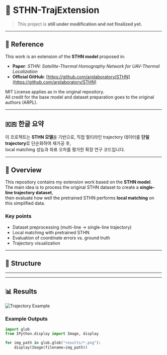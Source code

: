 # 🚧 STHN-TrajExtension
> This project is **still under modification and not finalized yet.**

---

## 📖 Reference
This work is an extension of the **STHN model** proposed in:  
- **Paper**: *STHN: Satellite-Thermal Homography Network for UAV-Thermal Localization*  
- **Official GitHub**: [https://github.com/arplaboratory/STHN](https://github.com/arplaboratory/STHN)  

MIT License applies as in the original repository.  
All credit for the base model and dataset preparation goes to the original authors (ARPL).  

---

## 🇰🇷 한글 요약
이 프로젝트는 **STHN 모델**을 기반으로, 직접 멀티라인 trajectory 데이터를 **단일 trajectory**로 단순화하여 재가공 후,  
local matching 성능과 좌표 오차를 평가한 확장 연구 코드입니다.  

---

## 📌 Overview
This repository contains my extension work based on the **STHN model**.  
The main idea is to process the original STHN dataset to create a **single-line trajectory dataset**,  
then evaluate how well the pretrained STHN performs **local matching** on this simplified data.  

### Key points
- Dataset preprocessing (multi-line → single-line trajectory)  
- Local matching with pretrained STHN  
- Evaluation of coordinate errors vs. ground truth  
- Trajectory visualization  

---

## 📂 Structure


---


---

## 📊 Results
![Trajectory Example](t_output/plot/example.png)


### Example Outputs
```python
import glob
from IPython.display import Image, display

for img_path in glob.glob("results/*.png"):
    display(Image(filename=img_path))
